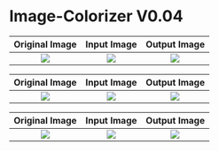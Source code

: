# Image-Colorizer V0.04

**Original Image**         |      **Input Image**  |          **Output Image** |               
:-------------------------:|:-------------------------:|:-------------------------:|
![](https://media.discordapp.net/attachments/782685453396475976/1036670390707171388/08aa71d1-0245-41d6-8c31-b31acdc437d8.png)  |![](https://media.discordapp.net/attachments/782685453396475976/1036670391080468480/a3eed604-1eec-4c08-90b8-45e04cafb772.png)  |![](https://media.discordapp.net/attachments/782685453396475976/1036670391441182892/b99d76bf-f57b-4bdb-ac31-3f9c68130543.png)  |

**Original Image**         |      **Input Image**  |          **Output Image** |               
:-------------------------:|:-------------------------:|:-------------------------:|
![](https://media.discordapp.net/attachments/782685453396475976/1036670907827101746/a9309569-bc19-4caa-85c4-35ed22189d23.png)  |![](https://media.discordapp.net/attachments/782685453396475976/1036670907478970449/29a9c647-9f30-4754-8e61-78424c75f982.png)  |![](https://media.discordapp.net/attachments/782685453396475976/1036670967004540988/c1cf1021-0ba5-475f-a9d4-f5619257befa.png)  |

**Original Image**         |      **Input Image**  |          **Output Image** |               
:-------------------------:|:-------------------------:|:-------------------------:|
![](https://media.discordapp.net/attachments/782685453396475976/1036670908141678724/1354c2ff-69af-40ef-84c5-1eccc9a8cde8.png)  |![](https://media.discordapp.net/attachments/782685453396475976/1036671324283752458/ef3c6026-d19f-4786-8ba1-91924e39cec9.png)  |![](https://media.discordapp.net/attachments/782685453396475976/1036671323889475745/ac5bbaa7-bcc9-4308-a95a-e8730caf6b71.png)  |
